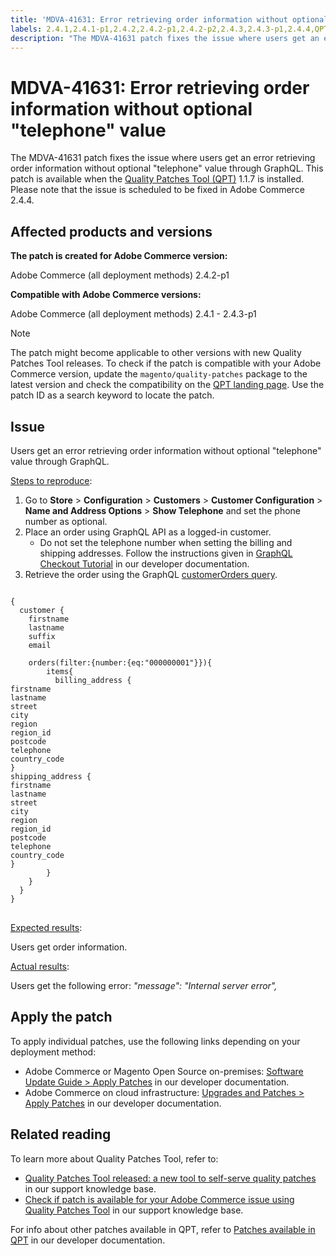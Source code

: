 ```yaml
---
title: 'MDVA-41631: Error retrieving order information without optional "telephone" value'
labels: 2.4.1,2.4.1-p1,2.4.2,2.4.2-p1,2.4.2-p2,2.4.3,2.4.3-p1,2.4.4,QPT 1.1.7,QPT patches,Magento Commerce,Magento Commerce Cloud,Quality Patches Tool,GraphQL,error,order,Adobe Commerce,cloud infrastructure,on-premises
description: "The MDVA-41631 patch fixes the issue where users get an error retrieving order information without optional \"telephone\" value through GraphQL. This patch is available when the [Quality Patches Tool (QPT)](https://support.magento.com/hc/en-us/articles/360047139492) 1.1.7 is installed. Please note that the issue is scheduled to be fixed in Adobe Commerce 2.4.4."
---
```


# MDVA-41631: Error retrieving order information without optional "telephone" value

The MDVA-41631 patch fixes the issue where users get an error retrieving order information without optional "telephone" value through GraphQL. This patch is available when the [Quality Patches Tool (QPT)](https://support.magento.com/hc/en-us/articles/360047139492) 1.1.7 is installed. Please note that the issue is scheduled to be fixed in Adobe Commerce 2.4.4.

## Affected products and versions

**The patch is created for Adobe Commerce version:**

Adobe Commerce (all deployment methods) 2.4.2-p1

**Compatible with Adobe Commerce versions:**

Adobe Commerce (all deployment methods) 2.4.1 - 2.4.3-p1

>[!NOTE]
>
>The patch might become applicable to other versions with new Quality Patches Tool releases. To check if the patch is compatible with your Adobe Commerce version, update the `magento/quality-patches` package to the latest version and check the compatibility on the [QPT landing page](https://devdocs.magento.com/quality-patches/tool.html#patch-grid). Use the patch ID as a search keyword to locate the patch.

## Issue

Users get an error retrieving order information without optional "telephone" value through GraphQL.

<u>Steps to reproduce</u>:

1. Go to **Store** > **Configuration** > **Customers** > **Customer Configuration** > **Name and Address Options** > **Show Telephone** and set the phone number as optional.
1. Place an order using GraphQL API as a logged-in customer.
    * Do not set the telephone number when setting the billing and shipping addresses. Follow the instructions given in [GraphQL Checkout Tutorial](https://devdocs.magento.com/guides/v2.4/graphql/tutorials/checkout/checkout-customer.html) in our developer documentation.
1. Retrieve the order using the GraphQL [customerOrders query](https://devdocs.magento.com/guides/v2.4/graphql/queries/customer-orders.html).

<pre>
<code class="language-graphql">
{
  customer {
    firstname
    lastname
    suffix
    email

    orders(filter:{number:{eq:"000000001"}}){
        items{
          billing_address {
firstname
lastname
street
city
region
region_id
postcode
telephone
country_code
}
shipping_address {
firstname
lastname
street
city
region
region_id
postcode
telephone
country_code
}
        }
    }
  }
}
</code>
</pre>

<u>Expected results</u>:

Users get order information.

<u>Actual results</u>:

Users get the following error: *"message": "Internal server error",*

## Apply the patch

To apply individual patches, use the following links depending on your deployment method:

* Adobe Commerce or Magento Open Source on-premises: [Software Update Guide > Apply Patches](https://devdocs.magento.com/guides/v2.4/comp-mgr/patching/mqp.html) in our developer documentation.
* Adobe Commerce on cloud infrastructure: [Upgrades and Patches > Apply Patches](https://devdocs.magento.com/cloud/project/project-patch.html) in our developer documentation.

## Related reading

To learn more about Quality Patches Tool, refer to:

* [Quality Patches Tool released: a new tool to self-serve quality patches](https://support.magento.com/hc/en-us/articles/360047139492) in our support knowledge base.
* [Check if patch is available for your Adobe Commerce issue using Quality Patches Tool](https://support.magento.com/hc/en-us/articles/360047125252) in our support knowledge base.

For info about other patches available in QPT, refer to [Patches available in QPT](https://devdocs.magento.com/quality-patches/tool.html#patch-grid) in our developer documentation.